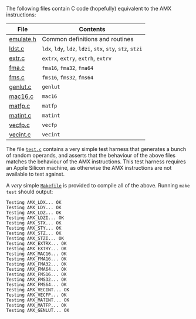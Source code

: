 The following files contain C code (hopefully) equivalent to the AMX instructions:

|File|Contents|
|---|---|
|[emulate.h](emulate.h)|Common definitions and routines
|[ldst.c](ldst.c)|`ldx`, `ldy`, `ldz`, `ldzi`, `stx`, `sty`, `stz`, `stzi`|
|[extr.c](extr.c)|`extrx`, `extry`, `extrh`, `extrv`|
|[fma.c](fma.c)|`fma16`, `fma32`, `fma64`|
|[fms.c](fms.c)|`fms16`, `fms32`, `fms64`|
|[genlut.c](genlut.c)|`genlut`|
|[mac16.c](mac16.c)|`mac16`|
|[matfp.c](matfp.c)|`matfp`|
|[matint.c](matint.c)|`matint`|
|[vecfp.c](vecfp.c)|`vecfp`|
|[vecint.c](vecint.c)|`vecint`|

The file [`test.c`](test.c) contains a very simple test harness that generates a bunch of random operands, and asserts that the behaviour of the above files matches the behaviour of the AMX instructions. This test harness requires an Apple Silicon machine, as otherwise the AMX instructions are not available to test against.

A _very_ simple [`Makefile`](Makefile) is provided to compile all of the above. Running `make test` should output:
```
Testing AMX_LDX... OK   
Testing AMX_LDY... OK   
Testing AMX_LDZ... OK   
Testing AMX_LDZI... OK   
Testing AMX_STX... OK   
Testing AMX_STY... OK   
Testing AMX_STZ... OK   
Testing AMX_STZI... OK   
Testing AMX_EXTRX... OK   
Testing AMX_EXTRY... OK   
Testing AMX_MAC16... OK   
Testing AMX_FMA16... OK   
Testing AMX_FMA32... OK   
Testing AMX_FMA64... OK   
Testing AMX_FMS16... OK   
Testing AMX_FMS32... OK   
Testing AMX_FMS64... OK   
Testing AMX_VECINT... OK   
Testing AMX_VECFP... OK   
Testing AMX_MATINT... OK   
Testing AMX_MATFP... OK   
Testing AMX_GENLUT... OK
```
